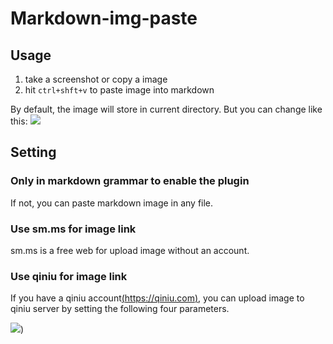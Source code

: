 # Markdown-img-paste

## Usage

1. take a screenshot or copy a image
2. hit `ctrl+shft+v` to paste image into markdown

By default, the image will store in current directory. But you can change like this:
![](http://7xpcbe.com1.z0.glb.clouddn.com/markdown-img-paste.gif)

## Setting

### Only in markdown grammar to enable the plugin

If not, you can paste markdown image in any file.

### Use sm.ms for image link

sm.ms is a free web for upload image without an account.

### Use qiniu for image link

If you have a qiniu account[(https://qiniu.com)](https://qiniu.com), you can upload image to qiniu server by setting the following four parameters.

![](http://7xpcbe.com1.z0.glb.clouddn.com/markdown_setting.png))
